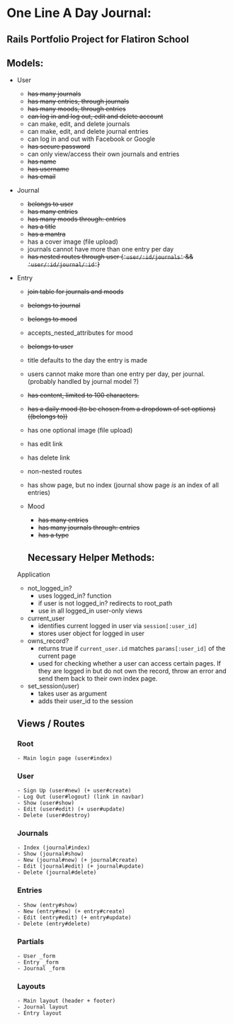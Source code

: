 # One Line A Day Journal:
## Rails Portfolio Project for Flatiron School 

## Models:
- User
    - ~~has many journals~~
    - ~~has many entries, through journals~~
    - ~~has many moods, through entries~~
    - ~~can log in and log out, edit and delete account~~
    - can make, edit, and delete journals 
    - can make, edit, and delete journal entries 
    - can log in and out with Facebook or Google
    - ~~has secure password~~
    - can only view/access their own journals and entries
    - ~~has name~~
    - ~~has username~~
    - ~~has email~~
- Journal
    - ~~belongs to user~~
    - ~~has many entries~~
    - ~~has many moods through: entries~~
    - ~~has a title~~
    - ~~has a mantra~~
    - has a cover image (file upload)
    - journals cannot have more than one entry per day
    - ~~has nested routes through user (`'user/:id/journals'` && `'user/:id/journal/:id'`)~~
- Entry
    - ~~join table for journals and moods~~
    - ~~belongs to journal~~
    - ~~belongs to mood~~
    - accepts_nested_attributes for mood 
    - ~~belongs to user~~
    - title defaults to the day the entry is made
    - users cannot make more than one entry per day, per journal. (probably handled by journal model ?)
    - ~~has content, limited to 100 characters.~~
    - ~~has a daily mood (to be chosen from a dropdown of set options) ((belongs to))~~
    - has one optional image (file upload)
    - has edit link
    - has delete link
    - non-nested routes 
    - has show page, but no index (journal show page *is* an index of all entries)
  - Mood
    - ~~has many entries~~
    - ~~has many journals through: entries~~
    - ~~has a type~~

    ## Necessary Helper Methods:
  Application
    - not_logged_in?
      - uses logged_in? function
      - if user is not logged_in? redirects to root_path 
      - use in all logged_in user-only views
    - current_user
      - identifies current logged in user via `session[:user_id]`
      - stores user object for logged in user
    - owns_record?
        - returns true if `current_user.id` matches `params[:user_id]` of the current page
        - used for checking whether a user can access certain pages. If they are logged in but do not own the record, throw an error and send them back to their own index page.    
    - set_session(user)
      - takes user as argument
      - adds their user_id to the session    

    ## Views / Routes
    ### Root 
      - Main login page (user#index) 
    
    ### User
      - Sign Up (user#new) (+ user#create)
      - Log Out (user#logout) (link in navbar)
      - Show (user#show)
      - Edit (user#edit) (+ user#update)
      - Delete (user#destroy)

    ### Journals
      - Index (journal#index)
      - Show (journal#show)
      - New (journal#new) (+ journal#create)
      - Edit (journal#edit) (+ journal#update)
      - Delete (journal#delete)

    ### Entries 
      - Show (entry#show)
      - New (entry#new) (+ entry#create)
      - Edit (entry#edit) (+ entry#update)
      - Delete (entry#delete)

    ### Partials
      - User _form
      - Entry _form
      - Journal _form 

    ### Layouts
      - Main layout (header + footer)
      - Journal layout
      - Entry layout 